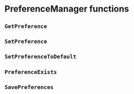 # PreferenceManager functions


## `GetPreference`

## `SetPreference`

## `SetPreferenceToDefault`

## `PreferenceExists`

## `SavePreferences`